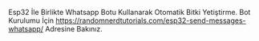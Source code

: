Esp32 İle Birlikte Whatsapp Botu Kullanarak Otomatik Bitki Yetiştirme.
Bot Kurulumu İçin https://randomnerdtutorials.com/esp32-send-messages-whatsapp/ Adresine Bakınız.
